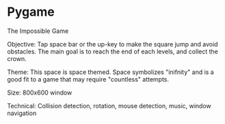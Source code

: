 # Pygame

The Impossible Game

Objective: Tap space bar or the up-key to make the square jump and avoid obstacles. 
           The main goal is to reach the end of each levels, and collect the crown.

Theme: This space is space themed. Space symbolizes "inifnity" and is a good fit to a game that may require "countless" attempts.

Size: 800x600 window

Technical: Collision detection, rotation, mouse detection, music, window navigation
